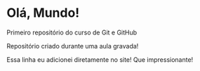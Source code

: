 # Olá, Mundo!
 Primeiro repositório do curso de Git e GitHub

 Repositório criado durante uma aula gravada!

Essa linha eu adicionei diretamente no site! Que impressionante!
